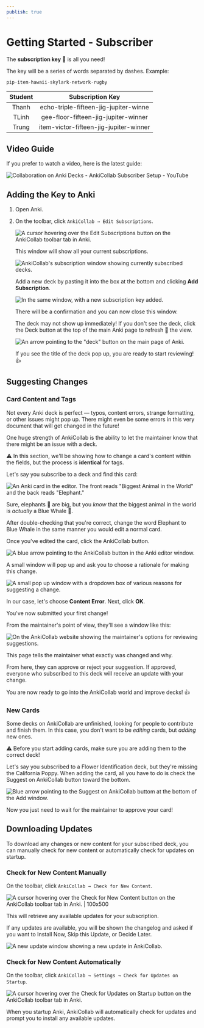 ```yaml
---
publish: true
---
```

# Getting Started - Subscriber

The **subscription key** 🔑 is all you need!

The key will be a series of words separated by dashes. Example:

```java
pip-item-hawaii-skylark-network-rugby
```

| **Student** |          **Subscription Key**          |
| :---------: | :------------------------------------: |
|    Thanh    | echo-triple-fifteen-jig-jupiter-winne  |
|    TLinh    |  gee-floor-fifteen-jig-jupiter-winner  |
|    Trung    | item-victor-fifteen-jig-jupiter-winner |


## Video Guide

If you prefer to watch a video, here is the latest guide:

![Collaboration on Anki Decks - AnkiCollab Subscriber Setup - YouTube](https://www.youtube.com/watch?v=-INzy3mF06I)
## Adding the Key to Anki

1. Open Anki.

2. On the toolbar, click `AnkiCollab → Edit Subscriptions`.
	
	![A cursor hovering over the Edit Subscriptions button on the AnkiCollab toolbar tab in Anki.](https://i.imgur.com/vC4fI5n.png)
	
	This window will show all your current subscriptions.
	
	![AnkiCollab's subscription window showing currently subscribed decks.](https://i.imgur.com/srz5ENz.png)
	
	Add a new deck by pasting it into the box at the bottom and clicking **Add Subscription**.
	
	![In the same window, with a new subscription key added.](https://i.imgur.com/gpBov9f.png)
	
	There will be a confirmation and you can now close this window.
	
	The deck may not show up immediately! If you don't see the deck, click the Deck button at the top of the main Anki page to refresh 🔄 the view.
	
	![An arrow pointing to the "deck" button on the main page of Anki.](https://i.imgur.com/c5S0VrZ.png)
	
	If you see the title of the deck pop up, you are ready to start reviewing! 👍

## Suggesting Changes

### Card Content and Tags

Not every Anki deck is perfect — typos, content errors, strange formatting, or other issues might pop up. There might even be some errors in this very document that will get changed in the future!

One huge strength of AnkiCollab is the ability to let the maintainer know that there might be an issue with a deck.

⚠ In this section, we'll be showing how to change a card's content within the fields, but the process is **identical** for tags.

Let's say you subscribe to a deck and find this card:

![An Anki card in the editor. The front reads "Biggest Animal in the World" and the back reads "Elephant."](https://i.imgur.com/wbKuRPj.png)

Sure, elephants 🐘 are big, but you *know* that the biggest animal in the world is *actually* a Blue Whale 🐳.

After double-checking that you're correct, change the word Elephant to Blue Whale in the same manner you would edit a normal card.

Once you've edited the card, click the AnkiCollab button.

![A blue arrow pointing to the AnkiCollab button in the Anki editor window.](https://i.imgur.com/dE9uEOW.png)

A small window will pop up and ask you to choose a rationale for making this change.

![A small pop up window with a dropdown box of various reasons for suggesting a change.](https://i.imgur.com/OhLwRH4.png)

In our case, let's choose **Content Error**. Next, click **OK**.

You've now submitted your first change!

From the maintainer's point of view, they'll see a window like this:

![On the AnkiCollab website showing the maintainer's options for reviewing suggestions.](https://i.imgur.com/aZBo31A.png)

This page tells the maintainer what exactly was changed and why.

From here, they can approve or reject your suggestion. If approved, everyone who subscribed to this deck will receive an update with your change.

You are now ready to go into the AnkiCollab world and improve decks! 👍

### New Cards

Some decks on AnkiCollab are unfinished, looking for people to contribute and finish them. In this case, you don't want to be *editing* cards, but *adding* new ones.

⚠️ Before you start adding cards, make sure you are adding them to the correct deck!

Let's say you subscribed to a Flower Identification deck, but they're missing the California Poppy. When adding the card, all you have to do is check the Suggest on AnkiCollab button toward the bottom.

![Blue arrow pointing to the Suggest on AnkiCollab buttom at the bottom of the Add window.](https://i.imgur.com/HvJM2Fn.png)

Now you just need to wait for the maintainer to approve your card!

## Downloading Updates

To download any changes or new content for your subscribed deck, you can manually check for new content or automatically check for updates on startup. 

### Check for New Content Manually

On the toolbar, click `AnkiCollab → Check for New Content`.

![A cursor hovering over the Check for New Content button on the AnkiCollab toolbar tab in Anki. | 100x500](https://i.imgur.com/dtxRALy.png)

This will retrieve any available updates for your subscription.

If any updates are available, you will be shown the changelog and asked if you want to Install Now, Skip this Update, or Decide Later.

![A new update window showing a new update in AnkiCollab.](https://i.imgur.com/9uB5HMM.png)

### Check for New Content Automatically

On the toolbar, click `AnkiCollab → Settings → Check for Updates on Startup`.

![A cursor hovering over the Check for Updates on Startup button on the AnkiCollab toolbar tab in Anki.](https://i.imgur.com/dQ9ZUbU.png)

When you startup Anki, AnkiCollab will automatically check for updates and prompt you to install any available updates.